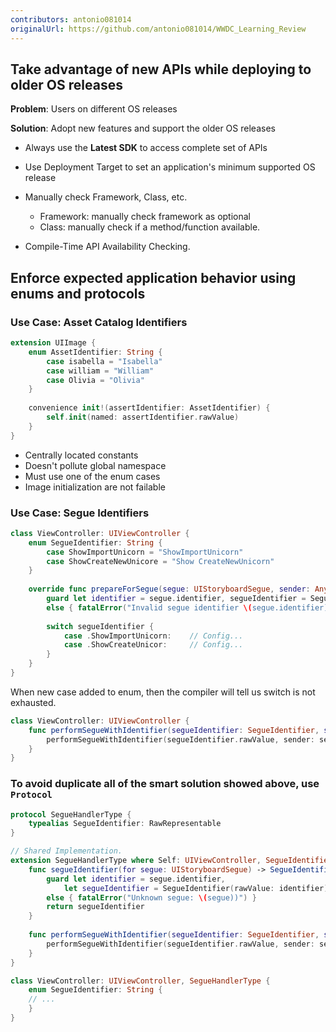 ```yaml
---
contributors: antonio081014
originalUrl: https://github.com/antonio081014/WWDC_Learning_Review
---
```


## Take advantage of new APIs while deploying to older OS releases

__Problem__: Users on different OS releases

__Solution__: Adopt new features and support the older OS releases
- Always use the __Latest SDK__ to access complete set of APIs
- Use Deployment Target to set an application's minimum supported OS release

- Manually check Framework, Class, etc.
  - Framework: manually check framework as optional
  - Class: manually check if a method/function available.

- Compile-Time API Availability Checking.

## Enforce expected application behavior using enums and protocols

### Use Case: Asset Catalog Identifiers

```swift
extension UIImage {
    enum AssetIdentifier: String {
        case isabella = "Isabella"
        case william = "William"
        case Olivia = "Olivia"
    }
    
    convenience init!(assertIdentifier: AssetIdentifier) {
        self.init(named: assertIdentifier.rawValue)
    }
}
```

- Centrally located constants
- Doesn't pollute global namespace
- Must use one of the enum cases
- Image initialization are not failable

### Use Case: Segue Identifiers

```swift
class ViewController: UIViewController {
    enum SegueIdentifier: String {
        case ShowImportUnicorn = "ShowImportUnicorn"
        case ShowCreateNewUnicore = "Show CreateNewUnicorn"
    }
    
    override func prepareForSegue(segue: UIStoryboardSegue, sender: AnyObject?) {
        guard let identifier = segue.identifier, segueIdentifier = SegueIdentifier(rawValue: identifier)
        else { fatalError("Invalid segue identifier \(segue.identifier).")}
        
        switch segueIdentifier {
            case .ShowImportUnicorn:    // Config...
            case .ShowCreateUnicor:     // Config...
        }
    }
}
```

When new case added to enum, then the compiler will tell us switch is not exhausted.

```swift
class ViewController: UIViewController {
    func performSegueWithIdentifier(segueIdentifier: SegueIdentifier, sender: AnyObject?) {
        performSegueWithIdentifier(segueIdentifier.rawValue, sender: sender)
    }
}
```

### To avoid duplicate all of the smart solution showed above, use `Protocol`

```swift
protocol SegueHandlerType {
    typealias SegueIdentifier: RawRepresentable
}

// Shared Implementation.
extension SegueHandlerType where Self: UIViewController, SegueIdentifier.RawValue == String {
    func segueIdentifier(for segue: UIStoryboardSegue) -> SegueIdentifier {
        guard let identifier = segue.identifier,
            let segueIdentifier = SegueIdentifier(rawValue: identifier)
        else { fatalError("Unknown segue: \(segue))") }
        return segueIdentifier
    }
    
    func performSegueWithIdentifier(segueIdentifier: SegueIdentifier, sender: AnyObject?) {
        performSegueWithIdentifier(segueIdentifier.rawValue, sender: sender)
    }
}

class ViewController: UIViewController, SegueHandlerType {
    enum SegueIdentifier: String {
    // ...
    }
}
```